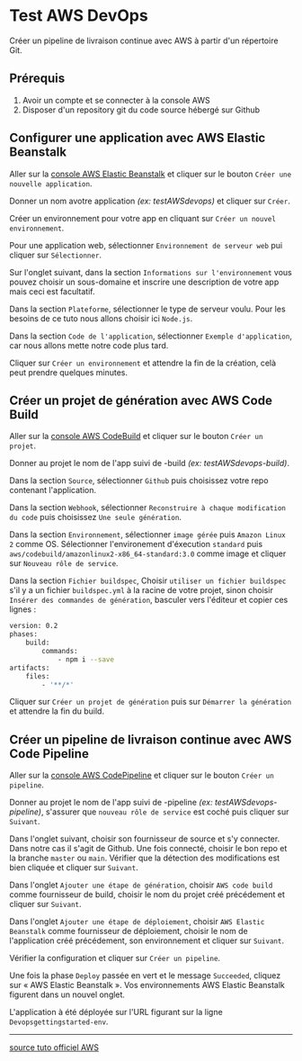 # Test AWS DevOps

Créer un pipeline de livraison continue avec AWS à partir d'un répertoire Git.

## Prérequis

1. Avoir un compte et se connecter à la console AWS
2. Disposer d'un repository git du code source hébergé sur Github

## Configurer une application avec AWS Elastic Beanstalk

Aller sur la [console AWS Elastic Beanstalk](https://console.aws.amazon.com/elasticbeanstalk/home?region=us-west-2#/welcome) et cliquer sur le bouton `Créer une nouvelle application`.

Donner un nom avotre application _(ex: testAWSdevops)_ et cliquer sur `Créer`.

Créer un environnement pour votre app en cliquant sur `Créer un nouvel environnement`.

Pour une application web, sélectionner `Environnement de serveur web` pui cliquer sur `Sélectionner`.

Sur l'onglet suivant, dans la section `Informations sur l'environnement` vous pouvez choisir un sous-domaine et inscrire une description de votre app mais ceci est facultatif.

Dans la section `Plateforme`, sélectionner le type de serveur voulu. Pour les besoins de ce tuto nous allons choisir ici `Node.js`.

Dans la section `Code de l'application`, sélectionner `Exemple d'application`, car nous allons mette notre code plus tard.

Cliquer sur `Créer un environnement` et attendre la fin de la création, celà peut prendre quelques minutes.

## Créer un projet de génération avec AWS Code Build

Aller sur la [console AWS CodeBuild](https://console.aws.amazon.com/codesuite/codebuild/start?region=us-west-2) et cliquer sur le bouton `Créer un projet`.

Donner au projet le nom de l'app suivi de -build _(ex: testAWSdevops-build)_.

Dans la section `Source`, sélectionner `Github` puis choisissez votre repo contenant l'application.

Dans la section `Webhook`, sélectionner `Reconstruire à chaque modification du code` puis choisissez `Une seule génération`.

Dans la section `Environnement`, sélectionner `image gérée` puis `Amazon Linux 2` comme OS. Sélectionner l'environement d'éxecution `standard` puis `aws/codebuild/amazonlinux2-x86_64-standard:3.0` comme image et cliquer sur `Nouveau rôle de service`.

Dans la section `Fichier buildspec`, Choisir `utiliser un fichier buildspec` s'il y a un fichier `buildspec.yml` à la racine de votre projet, sinon choisir `Insérer des commandes de génération`, basculer vers l'éditeur et copier ces lignes :

```sh
version: 0.2
phases:
    build:
        commands:
            - npm i --save
artifacts:
    files:
        - '**/*'
```

Cliquer sur `Créer un projet de génération` puis sur `Démarrer la génération` et attendre la fin du build.

## Créer un pipeline de livraison continue avec AWS Code Pipeline

Aller sur la [console AWS CodePipeline](https://us-west-2.console.aws.amazon.com/codesuite/codepipeline/start?region=us-west-2) et cliquer sur le bouton `Créer un pipeline`.

Donner au projet le nom de l'app suivi de -pipeline _(ex: testAWSdevops-pipeline)_, s'assurer que `nouveau rôle de service` est coché puis cliquer sur `Suivant`.

Dans l'onglet suivant, choisir son fournisseur de source et s'y connecter. Dans notre cas il s'agit de Github. Une fois connecté, choisir le bon repo et la branche `master` ou `main`. Vérifier que la détection des modifications est bien cliquée et cliquer sur `Suivant`.

Dans l'onglet `Ajouter une étape de génération`, choisir `AWS code build` comme fournisseur de build, choisir le nom du projet créé précédement et cliquer sur `Suivant`.

Dans l'onglet `Ajouter une étape de déploiement`, choisir `AWS Elastic Beanstalk` comme fournisseur de déploiement, choisir le nom de l'application créé précédement, son environnement et cliquer sur `Suivant`.

Vérifier la configuration et cliquer sur `Créer un pipeline`.

Une fois la phase `Deploy` passée en vert et le message `Succeeded`, cliquez sur « AWS Elastic Beanstalk ». Vos environnements AWS Elastic Beanstalk figurent dans un nouvel onglet.

L'application à été déployée sur l'URL figurant sur la ligne `Devopsgettingstarted-env`.

---

[source tuto officiel AWS](https://aws.amazon.com/fr/getting-started/hands-on/create-continuous-delivery-pipeline/?e=gs2020&p=devops)